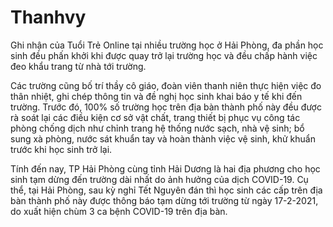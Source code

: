# Thanhvy
Ghi nhận của Tuổi Trẻ Online tại nhiều trường học ở Hải Phòng, đa phần học sinh đều phấn khởi khi được quay trở lại trường học và đều chấp hành việc đeo khẩu trang từ nhà tới trường.

Các trường cũng bố trí thầy cô giáo, đoàn viên thanh niên thực hiện việc đo thân nhiệt, ghi chép thông tin và đề nghị học sinh khai báo y tế khi đến trường. Trước đó, 100% số trường học trên địa bàn thành phố này đều được rà soát lại các điều kiện cơ sở vật chất, trang thiết bị phục vụ công tác phòng chống dịch như chỉnh trang hệ thống nước sạch, nhà vệ sinh; bổ sung xà phòng, nước sát khuẩn tay và hoàn thành việc vệ sinh, khử khuẩn trước khi học sinh trở lại.

Tính đến nay, TP Hải Phòng cùng tỉnh Hải Dương là hai địa phương cho học sinh tạm dừng đến trường dài nhất do ảnh hưởng của dịch COVID-19. Cụ thể, tại Hải Phòng, sau kỳ nghỉ Tết Nguyên đán thì học sinh các cấp trên địa bàn thành phố này được thông báo tạm dừng tới trường từ ngày 17-2-2021, do xuất hiện chùm 3 ca bệnh COVID-19 trên địa bàn.
